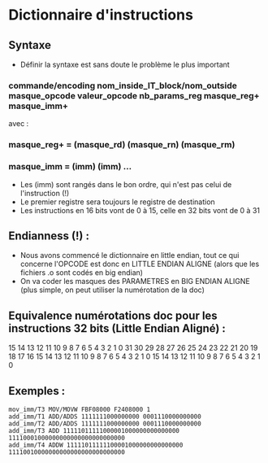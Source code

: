# Dictionnaire d'instructions

## Syntaxe

- Définir la syntaxe est sans doute le problème le plus important

### commande/encoding nom_inside_IT_block/nom_outside masque_opcode valeur_opcode nb_params_reg masque_reg+ masque_imm+

avec :

### masque_reg+ = (masque_rd) (masque_rn) (masque_rm)
### masque_imm = (imm) (imm) ...

- Les (imm) sont rangés dans le bon ordre, qui n'est pas celui de l'instruction (!)
- Le premier registre sera toujours le registre de destination
- Les instructions en 16 bits vont de 0 à 15, celle en 32 bits vont de 0 à 31

## Endianness (!) :

- Nous avons commencé le dictionnaire en little endian, tout ce qui concerne l'OPCODE est donc en LITTLE ENDIAN ALIGNE (alors que les fichiers .o sont codés en big endian)
- On va coder les masques des PARAMETRES en BIG ENDIAN ALIGNE (plus simple, on peut utiliser la numérotation de la doc)

## Equivalence numérotations doc pour les instructions 32 bits (Little Endian Aligné) :

15 14 13 12 11 10 9 8 7 6 5 4 3 2 1 0 31 30 29 28 27 26 25 24 23 22 21 20 19 18 17 16
15 14 13 12 11 10 9 8 7 6 5 4 3 2 1 0 15 14 13 12 11 10  9  8  7  6  5  4  3  2  1  0

## Exemples :

```
mov_imm/T3 MOV/MOVW FBF08000 F2408000 1 
add_imm/T1 ADD/ADDS 1111111000000000 0001110000000000
add_imm/T2 ADD/ADDS 1111111000000000 0001110000000000
add_imm/T3 ADD 11111011111000001000000000000000 11110001000000000000000000000000
add_imm/T4 ADDW 11111011111100001000000000000000 11110010000000000000000000000000
```